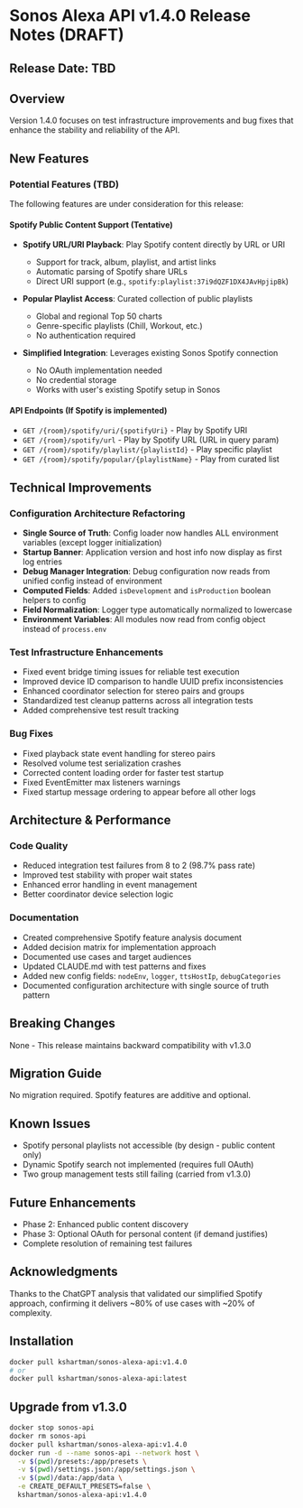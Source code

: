 # Sonos Alexa API v1.4.0 Release Notes (DRAFT)

## Release Date: TBD

## Overview
Version 1.4.0 focuses on test infrastructure improvements and bug fixes that enhance the stability and reliability of the API.

## New Features

### Potential Features (TBD)
The following features are under consideration for this release:

#### Spotify Public Content Support (Tentative)
- **Spotify URL/URI Playback**: Play Spotify content directly by URL or URI
  - Support for track, album, playlist, and artist links
  - Automatic parsing of Spotify share URLs
  - Direct URI support (e.g., `spotify:playlist:37i9dQZF1DX4JAvHpjipBk`)

- **Popular Playlist Access**: Curated collection of public playlists
  - Global and regional Top 50 charts
  - Genre-specific playlists (Chill, Workout, etc.)
  - No authentication required

- **Simplified Integration**: Leverages existing Sonos Spotify connection
  - No OAuth implementation needed
  - No credential storage
  - Works with user's existing Spotify setup in Sonos

#### API Endpoints (If Spotify is implemented)
- `GET /{room}/spotify/uri/{spotifyUri}` - Play by Spotify URI
- `GET /{room}/spotify/url` - Play by Spotify URL (URL in query param)
- `GET /{room}/spotify/playlist/{playlistId}` - Play specific playlist
- `GET /{room}/spotify/popular/{playlistName}` - Play from curated list

## Technical Improvements

### Configuration Architecture Refactoring
- **Single Source of Truth**: Config loader now handles ALL environment variables (except logger initialization)
- **Startup Banner**: Application version and host info now display as first log entries
- **Debug Manager Integration**: Debug configuration now reads from unified config instead of environment
- **Computed Fields**: Added `isDevelopment` and `isProduction` boolean helpers to config
- **Field Normalization**: Logger type automatically normalized to lowercase
- **Environment Variables**: All modules now read from config object instead of `process.env`

### Test Infrastructure Enhancements
- Fixed event bridge timing issues for reliable test execution
- Improved device ID comparison to handle UUID prefix inconsistencies
- Enhanced coordinator selection for stereo pairs and groups
- Standardized test cleanup patterns across all integration tests
- Added comprehensive test result tracking

### Bug Fixes
- Fixed playback state event handling for stereo pairs
- Resolved volume test serialization crashes
- Corrected content loading order for faster test startup
- Fixed EventEmitter max listeners warnings
- Fixed startup message ordering to appear before all other logs

## Architecture & Performance

### Code Quality
- Reduced integration test failures from 8 to 2 (98.7% pass rate)
- Improved test stability with proper wait states
- Enhanced error handling in event management
- Better coordinator device selection logic

### Documentation
- Created comprehensive Spotify feature analysis document
- Added decision matrix for implementation approach
- Documented use cases and target audiences
- Updated CLAUDE.md with test patterns and fixes
- Added new config fields: `nodeEnv`, `logger`, `ttsHostIp`, `debugCategories`
- Documented configuration architecture with single source of truth pattern

## Breaking Changes
None - This release maintains backward compatibility with v1.3.0

## Migration Guide
No migration required. Spotify features are additive and optional.

## Known Issues
- Spotify personal playlists not accessible (by design - public content only)
- Dynamic Spotify search not implemented (requires full OAuth)
- Two group management tests still failing (carried from v1.3.0)

## Future Enhancements
- Phase 2: Enhanced public content discovery
- Phase 3: Optional OAuth for personal content (if demand justifies)
- Complete resolution of remaining test failures

## Acknowledgments
Thanks to the ChatGPT analysis that validated our simplified Spotify approach, confirming it delivers ~80% of use cases with ~20% of complexity.

## Installation
```bash
docker pull kshartman/sonos-alexa-api:v1.4.0
# or
docker pull kshartman/sonos-alexa-api:latest
```

## Upgrade from v1.3.0
```bash
docker stop sonos-api
docker rm sonos-api
docker pull kshartman/sonos-alexa-api:v1.4.0
docker run -d --name sonos-api --network host \
  -v $(pwd)/presets:/app/presets \
  -v $(pwd)/settings.json:/app/settings.json \
  -v $(pwd)/data:/app/data \
  -e CREATE_DEFAULT_PRESETS=false \
  kshartman/sonos-alexa-api:v1.4.0
```